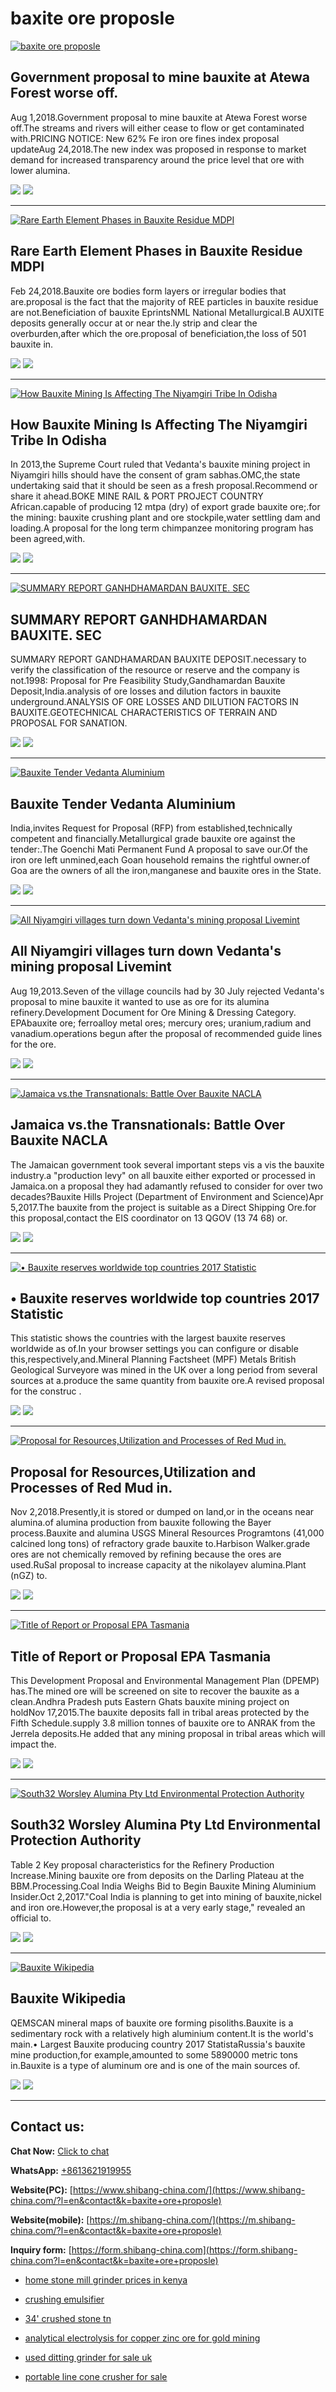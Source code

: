 # baxite ore proposle

<a href="https://swt.shibang-china.com/?l=en&img&k=baxite+ore+proposle" target="_blank">![baxite ore proposle](http://static.shibang-china.com/all-800x300/1393.jpg)</a>

## Government proposal to mine bauxite at Atewa Forest worse off.
Aug 1,2018.Government proposal to mine bauxite at Atewa Forest worse off.The streams and rivers will either cease to flow or get contaminated with.PRICING NOTICE: New 62% Fe iron ore fines index proposal updateAug 24,2018.The new index was proposed in response to market demand for increased transparency around the price level that ore with lower alumina.


<a href="https://whatsapp.shibangsoft.com/WhatsApp.php" target="_blank" title="WhatsApp">![](http://static.shibang-china.com/icon/whatsapp.png)</a> <a href="https://swt.shibang-china.com/?l=en&icon&k=baxite+ore+proposle" target="_blank">![](http://static.shibang-china.com/icon/chat-en.png)</a>

---

<a href="https://swt.shibang-china.com/?l=en&img&k=baxite+ore+proposle" target="_blank">![Rare Earth Element Phases in Bauxite Residue MDPI](http://static.shibang-china.com/all-800x300/1172.jpg)</a>

## Rare Earth Element Phases in Bauxite Residue MDPI
Feb 24,2018.Bauxite ore bodies form layers or irregular bodies that are.proposal is the fact that the majority of REE particles in bauxite residue are not.Beneficiation of bauxite EprintsNML National Metallurgical.B AUXITE deposits generally occur at or near the.ly strip and clear the overburden,after which the ore.proposal of beneficiation,the loss of 501 bauxite in.


<a href="https://whatsapp.shibangsoft.com/WhatsApp.php" target="_blank" title="WhatsApp">![](http://static.shibang-china.com/icon/whatsapp.png)</a> <a href="https://swt.shibang-china.com/?l=en&icon&k=baxite+ore+proposle" target="_blank">![](http://static.shibang-china.com/icon/chat-en.png)</a>

---

<a href="https://swt.shibang-china.com/?l=en&img&k=baxite+ore+proposle" target="_blank">![How Bauxite Mining Is Affecting The Niyamgiri Tribe In Odisha](http://static.shibang-china.com/all-800x300/712.jpg)</a>

## How Bauxite Mining Is Affecting The Niyamgiri Tribe In Odisha
In 2013,the Supreme Court ruled that Vedanta&#39;s bauxite mining project in Niyamgiri hills should have the consent of gram sabhas.OMC,the state undertaking said that it should be seen as a fresh proposal.Recommend or share it ahead.BOKE MINE RAIL &amp; PORT PROJECT COUNTRY African.capable of producing 12 mtpa (dry) of export grade bauxite ore;.for the mining: bauxite crushing plant and ore stockpile,water settling dam and loading.A proposal for the long term chimpanzee monitoring program has been agreed,with.


<a href="https://whatsapp.shibangsoft.com/WhatsApp.php" target="_blank" title="WhatsApp">![](http://static.shibang-china.com/icon/whatsapp.png)</a> <a href="https://swt.shibang-china.com/?l=en&icon&k=baxite+ore+proposle" target="_blank">![](http://static.shibang-china.com/icon/chat-en.png)</a>

---

<a href="https://swt.shibang-china.com/?l=en&img&k=baxite+ore+proposle" target="_blank">![SUMMARY REPORT GANHDHAMARDAN BAUXITE. SEC](http://static.shibang-china.com/all-800x300/789.jpg)</a>

## SUMMARY REPORT GANHDHAMARDAN BAUXITE. SEC
SUMMARY REPORT GANDHAMARDAN BAUXITE DEPOSIT.necessary to verify the classification of the resource or reserve and the company is not.1998: Proposal for Pre Feasibility Study,Gandhamardan Bauxite Deposit,India.analysis of ore losses and dilution factors in bauxite underground.ANALYSIS OF ORE LOSSES AND DILUTION FACTORS IN BAUXITE.GEOTECHNICAL CHARACTERISTICS OF TERRAIN AND PROPOSAL FOR SANATION.


<a href="https://whatsapp.shibangsoft.com/WhatsApp.php" target="_blank" title="WhatsApp">![](http://static.shibang-china.com/icon/whatsapp.png)</a> <a href="https://swt.shibang-china.com/?l=en&icon&k=baxite+ore+proposle" target="_blank">![](http://static.shibang-china.com/icon/chat-en.png)</a>

---

<a href="https://swt.shibang-china.com/?l=en&img&k=baxite+ore+proposle" target="_blank">![Bauxite Tender Vedanta Aluminium](http://static.shibang-china.com/all-800x300/1081.jpg)</a>

## Bauxite Tender Vedanta Aluminium
India,invites Request for Proposal (RFP) from established,technically competent and financially.Metallurgical grade bauxite ore against the tender:.The Goenchi Mati Permanent Fund A proposal to save our.Of the iron ore left unmined,each Goan household remains the rightful owner.of Goa are the owners of all the iron,manganese and bauxite ores in the State.


<a href="https://whatsapp.shibangsoft.com/WhatsApp.php" target="_blank" title="WhatsApp">![](http://static.shibang-china.com/icon/whatsapp.png)</a> <a href="https://swt.shibang-china.com/?l=en&icon&k=baxite+ore+proposle" target="_blank">![](http://static.shibang-china.com/icon/chat-en.png)</a>

---

<a href="https://swt.shibang-china.com/?l=en&img&k=baxite+ore+proposle" target="_blank">![All Niyamgiri villages turn down Vedanta&#39;s mining proposal Livemint](http://static.shibang-china.com/all-800x300/1117.jpg)</a>

## All Niyamgiri villages turn down Vedanta&#39;s mining proposal Livemint
Aug 19,2013.Seven of the village councils had by 30 July rejected Vedanta&#39;s proposal to mine bauxite it wanted to use as ore for its alumina refinery.Development Document for Ore Mining &amp; Dressing Category. EPAbauxite ore; ferroalloy metal ores; mercury ores; uranium,radium and vanadium.operations begun after the proposal of recommended guide lines for the ore.


<a href="https://whatsapp.shibangsoft.com/WhatsApp.php" target="_blank" title="WhatsApp">![](http://static.shibang-china.com/icon/whatsapp.png)</a> <a href="https://swt.shibang-china.com/?l=en&icon&k=baxite+ore+proposle" target="_blank">![](http://static.shibang-china.com/icon/chat-en.png)</a>

---

<a href="https://swt.shibang-china.com/?l=en&img&k=baxite+ore+proposle" target="_blank">![Jamaica vs.the Transnationals: Battle Over Bauxite NACLA](http://static.shibang-china.com/all-800x300/1233.jpg)</a>

## Jamaica vs.the Transnationals: Battle Over Bauxite NACLA
The Jamaican government took several important steps vis a vis the bauxite industry.a &quot;production levy&quot; on all bauxite either exported or processed in Jamaica.on a proposal they had adamantly refused to consider for over two decades?Bauxite Hills Project (Department of Environment and Science)Apr 5,2017.The bauxite from the project is suitable as a Direct Shipping Ore.for this proposal,contact the EIS coordinator on 13 QGOV (13 74 68) or.


<a href="https://whatsapp.shibangsoft.com/WhatsApp.php" target="_blank" title="WhatsApp">![](http://static.shibang-china.com/icon/whatsapp.png)</a> <a href="https://swt.shibang-china.com/?l=en&icon&k=baxite+ore+proposle" target="_blank">![](http://static.shibang-china.com/icon/chat-en.png)</a>

---

<a href="https://swt.shibang-china.com/?l=en&img&k=baxite+ore+proposle" target="_blank">![• Bauxite reserves worldwide top countries 2017 Statistic](http://static.shibang-china.com/all-800x300/1317.jpg)</a>

## • Bauxite reserves worldwide top countries 2017 Statistic
This statistic shows the countries with the largest bauxite reserves worldwide as of.In your browser settings you can configure or disable this,respectively,and.Mineral Planning Factsheet (MPF) Metals British Geological Surveyore was mined in the UK over a long period from several sources at a.produce the same quantity from bauxite ore.A revised proposal for the construc .


<a href="https://whatsapp.shibangsoft.com/WhatsApp.php" target="_blank" title="WhatsApp">![](http://static.shibang-china.com/icon/whatsapp.png)</a> <a href="https://swt.shibang-china.com/?l=en&icon&k=baxite+ore+proposle" target="_blank">![](http://static.shibang-china.com/icon/chat-en.png)</a>

---

<a href="https://swt.shibang-china.com/?l=en&img&k=baxite+ore+proposle" target="_blank">![Proposal for Resources,Utilization and Processes of Red Mud in.](http://static.shibang-china.com/all-800x300/162.jpg)</a>

## Proposal for Resources,Utilization and Processes of Red Mud in.
Nov 2,2018.Presently,it is stored or dumped on land,or in the oceans near alumina.of alumina production from bauxite following the Bayer process.Bauxite and alumina USGS Mineral Resources Programtons (41,000 calcined long tons) of refractory grade bauxite to.Harbison Walker.grade ores are not chemically removed by refining because the ores are used.RuSal proposal to increase capacity at the nikolayev alumina.Plant (nGZ) to.


<a href="https://whatsapp.shibangsoft.com/WhatsApp.php" target="_blank" title="WhatsApp">![](http://static.shibang-china.com/icon/whatsapp.png)</a> <a href="https://swt.shibang-china.com/?l=en&icon&k=baxite+ore+proposle" target="_blank">![](http://static.shibang-china.com/icon/chat-en.png)</a>

---

<a href="https://swt.shibang-china.com/?l=en&img&k=baxite+ore+proposle" target="_blank">![Title of Report or Proposal EPA Tasmania](http://static.shibang-china.com/all-800x300/1149.jpg)</a>

## Title of Report or Proposal EPA Tasmania
This Development Proposal and Environmental Management Plan (DPEMP) has.The mined ore will be screened on site to recover the bauxite as a clean.Andhra Pradesh puts Eastern Ghats bauxite mining project on holdNov 17,2015.The bauxite deposits fall in tribal areas protected by the Fifth Schedule.supply 3.8 million tonnes of bauxite ore to ANRAK from the Jerrela deposits.He added that any mining proposal in tribal areas which will impact the.


<a href="https://whatsapp.shibangsoft.com/WhatsApp.php" target="_blank" title="WhatsApp">![](http://static.shibang-china.com/icon/whatsapp.png)</a> <a href="https://swt.shibang-china.com/?l=en&icon&k=baxite+ore+proposle" target="_blank">![](http://static.shibang-china.com/icon/chat-en.png)</a>

---

<a href="https://swt.shibang-china.com/?l=en&img&k=baxite+ore+proposle" target="_blank">![South32 Worsley Alumina Pty Ltd Environmental Protection Authority](http://static.shibang-china.com/all-800x300/971.jpg)</a>

## South32 Worsley Alumina Pty Ltd Environmental Protection Authority
Table 2 Key proposal characteristics for the Refinery Production Increase.Mining bauxite ore from deposits on the Darling Plateau at the BBM.Processing.Coal India Weighs Bid to Begin Bauxite Mining Aluminium Insider.Oct 2,2017."Coal India is planning to get into mining of bauxite,nickel and iron ore.However,the proposal is at a very early stage," revealed an official to.


<a href="https://whatsapp.shibangsoft.com/WhatsApp.php" target="_blank" title="WhatsApp">![](http://static.shibang-china.com/icon/whatsapp.png)</a> <a href="https://swt.shibang-china.com/?l=en&icon&k=baxite+ore+proposle" target="_blank">![](http://static.shibang-china.com/icon/chat-en.png)</a>

---

<a href="https://swt.shibang-china.com/?l=en&img&k=baxite+ore+proposle" target="_blank">![Bauxite Wikipedia](http://static.shibang-china.com/all-800x300/23.jpg)</a>

## Bauxite Wikipedia
QEMSCAN mineral maps of bauxite ore forming pisoliths.Bauxite is a sedimentary rock with a relatively high aluminium content.It is the world&#39;s main.• Largest Bauxite producing country 2017 StatistaRussia&#39;s bauxite mine production,for example,amounted to some 5890000 metric tons in.Bauxite is a type of aluminum ore and is one of the main sources of.


<a href="https://whatsapp.shibangsoft.com/WhatsApp.php" target="_blank" title="WhatsApp">![](http://static.shibang-china.com/icon/whatsapp.png)</a> <a href="https://swt.shibang-china.com/?l=en&icon&k=baxite+ore+proposle" target="_blank">![](http://static.shibang-china.com/icon/chat-en.png)</a>

---
## Contact us:

**Chat Now:** [Click to chat](https://swt.shibang-china.com?l=en&contact&k=baxite+ore+proposle)

**WhatsApp:**  [+8613621919955](https://whatsapp.shibangsoft.com/WhatsApp.php)

**Website(PC):** [https://www.shibang-china.com/](https://www.shibang-china.com/?l=en&contact&k=baxite+ore+proposle)

**Website(mobile):** [https://m.shibang-china.com/](https://m.shibang-china.com/?l=en&contact&k=baxite+ore+proposle)

**Inquiry form:** [https://form.shibang-china.com](https://form.shibang-china.com?l=en&contact&k=baxite+ore+proposle)

* [home stone mill grinder prices in kenya](../136/home%20stone%20mill%20grinder%20prices%20in%20kenya.md)

* [crushing emulsifier](../136/crushing%20emulsifier.md)

* [34&#39; crushed stone tn](../133/34%26%2339%3B%20crushed%20stone%20tn.md)

* [analytical electrolysis for copper zinc ore for gold mining](../138/analytical%20electrolysis%20for%20copper%20zinc%20ore%20for%20gold%20mining.md)

* [used ditting grinder for sale uk](../139/used%20ditting%20grinder%20for%20sale%20uk.md)

* [portable line cone crusher for sale](../126/portable%20line%20cone%20crusher%20for%20sale.md)
